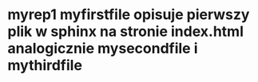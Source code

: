 # myrep1 myfirstfile opisuje pierwszy plik w sphinx na stronie index.html analogicznie mysecondfile i mythirdfile
